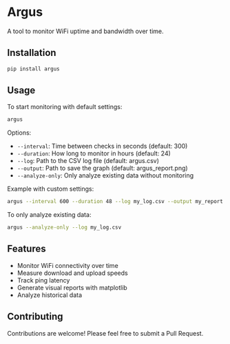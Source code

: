 # Argus

A tool to monitor WiFi uptime and bandwidth over time.

## Installation

```bash
pip install argus
```

## Usage

To start monitoring with default settings:

```bash
argus
```

Options:

- `--interval`: Time between checks in seconds (default: 300)
- `--duration`: How long to monitor in hours (default: 24)
- `--log`: Path to the CSV log file (default: argus.csv)
- `--output`: Path to save the graph (default: argus_report.png)
- `--analyze-only`: Only analyze existing data without monitoring

Example with custom settings:

```bash
argus --interval 600 --duration 48 --log my_log.csv --output my_report.png
```

To only analyze existing data:

```bash
argus --analyze-only --log my_log.csv
```

## Features

- Monitor WiFi connectivity over time
- Measure download and upload speeds
- Track ping latency
- Generate visual reports with matplotlib
- Analyze historical data

## Contributing

Contributions are welcome! Please feel free to submit a Pull Request.
